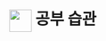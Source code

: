 # <img src = "https://user-images.githubusercontent.com/61108853/176364407-b07dd82a-5141-4dff-b913-ba58e951663d.png" width = "40px" align="center" >  공부 습관
